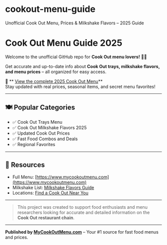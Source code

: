 # cookout-menu-guide
Unofficial Cook Out Menu, Prices &amp; Milkshake Flavors – 2025 Guide
# Cook Out Menu Guide 2025

Welcome to the unofficial GitHub repo for **Cook Out menu lovers!** 🍔🍟

Get accurate and up-to-date info about **Cook Out trays, milkshake flavors, and menu prices** – all organized for easy access.

📌 ** [View the complete 2025 Cook Out Menu](https://www.mycookoutmenu.com)**  
Stay updated with real prices, seasonal items, and secret menu favorites!

---

## 🍽️ Popular Categories

- ✅ Cook Out Trays Menu  
- ✅ Cook Out Milkshake Flavors 2025  
- ✅ Updated Cook Out Prices  
- ✅ Fast Food Combos and Deals  
- ✅ Regional Favorites

---

## 🔗 Resources

- Full Menu: [https://www.mycookoutmenu.com](https://www.mycookoutmenu.com)  
- Milkshake List: [Milkshake Flavors Guide](https://www.mycookoutmenu.com/cookout-milkshakes-menu)  
- Locations: [Find a Cook Out Near You](https://www.mycookoutmenu.com/cookout-locations-us)

---

> This project was created to support food enthusiasts and menu researchers looking for accurate and detailed information on the **Cook Out restaurant chain**.

---

**Published by [MyCookOutMenu.com](https://www.mycookoutmenu.com)** – Your #1 source for fast food menus and prices.

